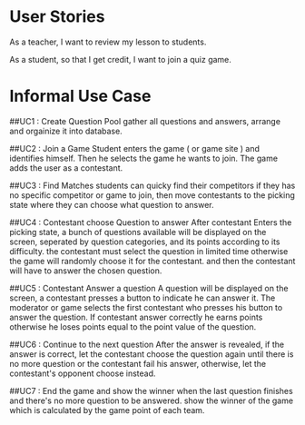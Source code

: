 User Stories
============
As a teacher, I want to review my lesson to students.

As a student, so that I get credit, I want to join a quiz game.

Informal Use Case
===================

##UC1 : Create Question Pool
gather all questions and answers, arrange and orgainize it into database.

##UC2 : Join a Game
Student enters the game ( or game site ) and identifies himself. Then he selects the game he wants to join. The game adds the user as a contestant.

##UC3 : Find Matches
students can quicky find their competitors if they has no specific competitor or game to join, then move contestants to the picking state where they can choose what question to answer.

##UC4 : Contestant choose Question to answer
After contestant Enters the picking state, a bunch of questions available will be displayed on the screen, seperated by question categories, and its points according to its difficulty. the contestant must select the question in limited time otherwise the game will randomly choose it for the contestant. and then the contestant will have to answer the chosen question.

##UC5 : Contestant Answer a question
A question will be displayed on the screen, a contestant presses a button to indicate he can answer it. The moderator or game selects the first contestant who presses his button to answer the question. If contestant answer correctly he earns points otherwise he loses points equal to the point value of the question.

##UC6 : Continue to the next question
After the answer is revealed, if the answer is correct, let the contestant choose the question again until there is no more question or the contestant fail his answer, otherwise, let the contestant's opponent choose instead.

##UC7 : End the game and show the winner
when the last question finishes and there's no more question to be answered. show the winner of the game which is calculated by the game point of each team.
